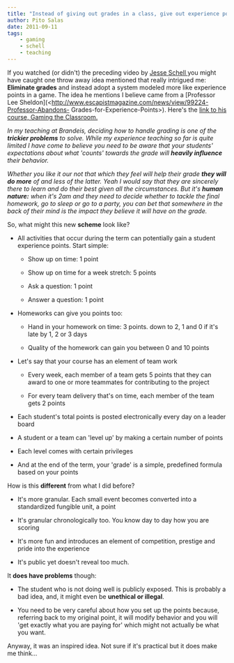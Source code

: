 ```yaml
---
title: "Instead of giving out grades in a class, give out experience points"
author: Pito Salas
date: 2011-09-11
tags:
    - gaming
    - schell
    - teaching
---
```




If you watched (or didn't) the preceding video by [Jesse Schell
](<http://www.schellgames.com/>)you might have caught one throw away idea
mentioned that really intrigued me: **Eliminate grades** and instead adopt a
system modeled more like experience points in a game. The idea he mentions I
believe came from a [Professor Lee
Sheldon](<http://www.escapistmagazine.com/news/view/99224-Professor-Abandons-
Grades-for-Experience-Points>). Here's the [link to his course, Gaming the
Classroom.](<http://gamingtheclassroom.wordpress.com/syllabus/>)

_In my teaching at Brandeis, deciding how to handle grading is one of the
**trickier problems** to solve. While my experience teaching so far is quite
limited I have come to believe you need to be aware that your students'
expectations about what 'counts' towards the grade will **heavily influence**
their behavior._

_Whether you like it our not that which they feel will help their grade **they
will do more** of and less of the latter. Yeah I would say that they are
sincerely there to learn and do their best given all the circumstances. But
it's **human nature:** when it's 2am and they need to decide whether to tackle
the final homework, go to sleep or go to a party, you can bet that somewhere
in the back of their mind is the impact they believe it will have on the
grade._

So, what might this new **scheme** look like?

  * All activities that occur during the term can potentially gain a student experience points. Start simple: 

    * Show up on time: 1 point

    * Show up on time for a week stretch: 5 points

    * Ask a question: 1 point

    * Answer a question: 1 point

  * Homeworks can give you points too: 

    * Hand in your homework on time: 3 points. down to 2, 1 and 0 if it's late by 1, 2 or 3 days

    * Quality of the homework can gain you between 0 and 10 points

  * Let's say that your course has an element of team work 

    * Every week, each member of a team gets 5 points that they can award to one or more teammates for contributing to the project

    * For every team delivery that's on time, each member of the team gets 2 points

  * Each student's total points is posted electronically every day on a leader board

  * A student or a team can 'level up' by making a certain number of points

  * Each level comes with certain privileges

  * And at the end of the term, your 'grade' is a simple, predefined formula based on your points

How is this **different** from what I did before?

  * It's more granular. Each small event becomes converted into a standardized fungible unit, a point

  * It's granular chronologically too. You know day to day how you are scoring

  * It's more fun and introduces an element of competition, prestige and pride into the experience

  * It's public yet doesn't reveal too much.

It **does have problems** though:

  * The student who is not doing well is publicly exposed. This is probably a bad idea, and, it might even be **unethical or illegal**.

  * You need to be very careful about how you set up the points because, referring back to my original point, it will modify behavior and you will 'get exactly what you are paying for' which might not actually be what you want.

Anyway, it was an inspired idea. Not sure if it's practical but it does make
me think…


